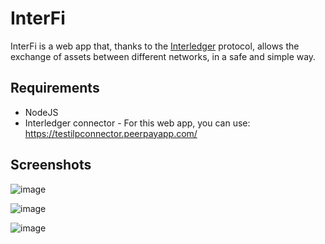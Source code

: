 # InterFi

InterFi is a web app that, thanks to the [Interledger](https://interledger.org/) protocol, allows the exchange of assets between different networks, in a safe and simple way.

## Requirements

- NodeJS
- Interledger connector - For this web app, you can use: https://testilpconnector.peerpayapp.com/

## Screenshots

![image](https://user-images.githubusercontent.com/7274106/187524673-68829b5e-425b-4edb-afdc-542bd9c8210e.png)

![image](https://user-images.githubusercontent.com/7274106/187524725-9e87542b-83b1-469b-976d-682a27f0452c.png)

![image](https://user-images.githubusercontent.com/7274106/187524765-7dab06a8-514a-4d44-9d94-c9be3418c872.png)
